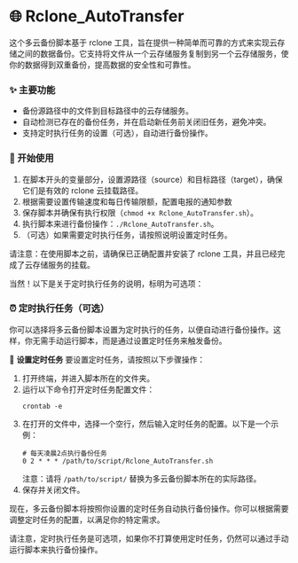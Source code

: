# 🌐 Rclone_AutoTransfer

这个多云备份脚本基于 rclone 工具，旨在提供一种简单而可靠的方式来实现云存储之间的数据备份。它支持将文件从一个云存储服务复制到另一个云存储服务，使你的数据得到双重备份，提高数据的安全性和可靠性。

### ✨ 主要功能

- 备份源路径中的文件到目标路径中的云存储服务。
- 自动检测已存在的备份任务，并在启动新任务前关闭旧任务，避免冲突。
- 支持定时执行任务的设置（可选），自动进行备份操作。

### 🚀 开始使用

1. 在脚本开头的变量部分，设置源路径（source）和目标路径（target），确保它们是有效的 rclone 云挂载路径。
2. 根据需要设置传输速度和每日传输限额，配置电报的通知参数
3. 保存脚本并确保有执行权限（`chmod +x Rclone_AutoTransfer.sh`）。
4. 执行脚本来进行备份操作：`./Rclone_AutoTransfer.sh`。
5. （可选）如果需要定时执行任务，请按照说明设置定时任务。

请注意：在使用脚本之前，请确保已正确配置并安装了 rclone 工具，并且已经完成了云存储服务的挂载。

当然！以下是关于定时执行任务的说明，标明为可选项：

### ⏰ 定时执行任务（可选）
你可以选择将多云备份脚本设置为定时执行的任务，以便自动进行备份操作。这样，你无需手动运行脚本，而是通过设置定时任务来触发备份。

🔧 **设置定时任务**
要设置定时任务，请按照以下步骤操作：

1. 打开终端，并进入脚本所在的文件夹。
2. 运行以下命令打开定时任务配置文件：
   ```
   crontab -e
   ```
3. 在打开的文件中，选择一个空行，然后输入定时任务的配置。以下是一个示例：
   ```
   # 每天凌晨2点执行备份任务
   0 2 * * * /path/to/script/Rclone_AutoTransfer.sh
   ```
   注意：请将 `/path/to/script/` 替换为多云备份脚本所在的实际路径。
4. 保存并关闭文件。

现在，多云备份脚本将按照你设置的定时任务自动执行备份操作。你可以根据需要调整定时任务的配置，以满足你的特定需求。

请注意，定时执行任务是可选项，如果你不打算使用定时任务，仍然可以通过手动运行脚本来执行备份操作。
